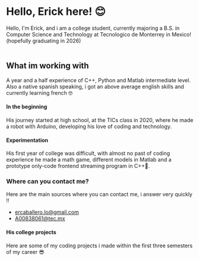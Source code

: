 # Hello, Erick here! 😊

Hello, I'm Erick, and i am a college student, currently majoring a B.S. in Computer Science and Technology at Tecnologico de Monterrey in Mexico! (hopefully graduating in 2026)<br><br>

## What im working with
A year and a half experience of C++, Python and Matlab intermediate level. Also a native spanish speaking, i got an above average english skills and currently learning french 🤓<br>

#### In the beginning
His journey started at high school, at the TICs class in 2020, where he made a robot with Arduino, developing his love of coding and technology. <br>

#### Experimentation
His first year of college was difficult, with almost no past of coding experience he made a math game, different models in Matlab and a prototype only-code frontend streaming program in C++🥸.<br>

### Where can you contact me?
Here are the main sources where you can contact me, i answer very quickly ‼️
- ercaballero.lo@gmail.com
- A00838061@tec.mx

#### His college projects
Here are some of my coding projects i made within the first three semesters of my career 😎


